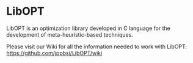 # LibOPT
LibOPT is an optimization library developed in C language for the development of meta-heuristic-based techniques.

Please visit our Wiki for all the information needed to work with LibOPT: https://github.com/jppbsi/LibOPT/wiki
